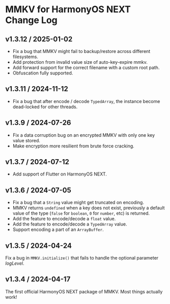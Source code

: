 # MMKV for HarmonyOS NEXT Change Log
## v1.3.12 / 2025-01-02
* Fix a bug that MMKV might fail to backup/restore across different filesystems.
* Add protection from invalid value size of auto-key-expire mmkv.
* Add forward support for the correct filename with a custom root path.
* Obfuscation fully supported.

## v1.3.11 / 2024-11-12
* Fix a bug that after encode / decode `TypedArray`, the instance become dead-locked for other threads.

## v1.3.9 / 2024-07-26
* Fix a data corruption bug on an encrypted MMKV with only one key value stored.
* Make encryption more resilient from brute force cracking.

## v1.3.7 / 2024-07-12
* Add support of Flutter on HarmonyOS NEXT.

## v1.3.6 / 2024-07-05
* Fix a bug that a `String` value might get truncated on encoding.
* MMKV returns `undefined` when a key does not exist, previously a default value of the type (`false` for `boolean`, `0` for `number`, etc) is returned.
* Add the feature to encode/decode a `float` value.
* Add the feature to encode/decode a `TypedArray` value.
* Support encoding a part of an `ArrayBuffer`.

## v1.3.5 / 2024-04-24
Fix a bug in `MMKV.initialize()` that fails to handle the optional parameter _logLevel_.

## v1.3.4 / 2024-04-17

The first official HarmonyOS NEXT package of MMKV. Most things actually work!
